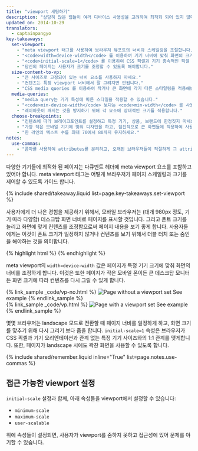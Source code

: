 ```yaml
---
title: "viewport 세팅하기"
description: "상당히 많은 웹들이 여러 디바이스 사용성을 고려하여 최적화 되어 있지 않다. 당신의 사이트를 모바일, 데스크탑 또는 어떠한 스크린에서도 동작할 수 있도록 기본을 배워보자"
updated_on: 2014-10-29
translators:
  - captainpangyo
key-takeaways:
  set-viewport:
    - "meta viewport 태그를 사용하여 브라우저 뷰포트의 너비와 스케일링을 조절합니다."
    - "<code>width=device-width</code> 를 이용하여 기기 너비에 맞춰 화면의 크기를 맞춥니다."
    - "<code>initial-scale=1</code> 를 이용하여 CSS 픽셀과 기기 종속적인 픽셀 간의 1:1 관계를 형성합니다."
    - "당신의 페이지는 사용자가 크기를 조정할 수 있도록 해야합니다."
  size-content-to-vp:
    - "큰 사이즈로 고정되어 있는 너비 요소를 사용하지 마세요."
    - "컨텐츠는 특정 viewport 너비에서 잘 그려지면 안됩니다."
    - "CSS media queries 를 이용하여 작거나 큰 화면에 각기 다른 스타일링을 적용해보세요."
  media-queries:
    - "media query는 기기 특성에 따른 스타일을 적용할 수 있습니다."
    - "<code>min-device-width</code> 보다는 <code>min-width</code> 를 사용하여 사용성을 높입니다."
    - "레이아웃이 깨지는 것을 방지하기 위해 각 요소에 상대적인 크기를 적용합니다."
  choose-breakpoints:
    - "컨텐츠에 따라 브레이크포인트를 설정하고 특정 기기, 상품, 브랜드에 한정짓지 마세요."
    - "가장 작은 모바일 기기에 맞춰 디자인을 하고, 점진적으로 큰 화면들에 적용하여 사용성을 확장합니다."
    - "한 라인의 텍스트 수를 최대 70에서 80까지 유지하세요."
notes:
  use-commas:
    - "콤마를 사용하여 attributes를 분리하고, 오래된 브라우저들이 적절하게 그 attributes를 파싱할 수 있도록 하세요."
---
```

<p class="intro">
  다양한 기기들에 최적화 된 페이지는 다큐멘트 헤더에 meta viewport 요소를 포함하고 있어야 합니다. meta viewport 태그는 어떻게 브라우저가 페이지 스케일링과 크기를 제어할 수 있도록 가이드 합니다.
</p>

{% include shared/takeaway.liquid list=page.key-takeaways.set-viewport %}

사용자에게 더 나은 경험을 제공하기 위해서, 모바일 브라우저는 (대개 980px 정도, 기기 따라 다양함) 데스크탑 화면 너비로 페이지를 표시할 것입니다. 그리고 폰트 크기를 늘리고 화면에 맞게 컨텐츠를 조정함으로써 페이지 내용을 보기 좋게 합니다. 사용자들에게는 이것이 폰트 크기가 일정하지 않거나 컨텐츠를 보기 위해서 더블 터치 또는 줌인을 해야하는 것을 의미합니다.

{% highlight html %}
<meta name="viewport" content="width=device-width, initial-scale=1">
{% endhighlight %}


meta viewport의 `width=device-width` 값은 페이지가 특정 기기 크기에 맞춰 화면의 너비를 조정하게 합니다. 이것은 또한 페이지가 작은 모바일 폰이든 큰 데스크탑 모니터든 화면 크기에 따라 컨텐츠를 다시 그릴 수 있게 합니다.

<div class="mdl-grid">
  <div class="mdl-cell mdl-cell--6-col">
    {% link_sample _code/vp-no.html %}
      <img src="imgs/no-vp.png" class="smaller-img" srcset="imgs/no-vp.png 1x, imgs/no-vp-2x.png 2x" alt="Page without a viewport set">
      See example
    {% endlink_sample %}
  </div>

  <div class="mdl-cell mdl-cell--6-col">
    {% link_sample _code/vp.html %}
      <img src="imgs/vp.png" class="smaller-img"  srcset="imgs/vp.png 1x, imgs/vp-2x.png 2x" alt="Page with a viewport set">
      See example
    {% endlink_sample %}
  </div>
</div>

몇몇 브라우저는 landscape 모드로 전환할 때 페이지 너비를 일정하게 하고, 화면 크기를 맞추기 위해 다시 그리기 보다 줌을 합니다. `initial-scale=1` 속성은 브라우저가 CSS 픽셀과 기기 오리엔테이션과 관계 없는 특정 기기 사이즈와의 1:1 관계를 맺게합니다. 또한, 페이지가 landscape 시에도 꽉찬 화면을 사용할 수 있도록 합니다.

{% include shared/remember.liquid inline="True" list=page.notes.use-commas %}

## 접근 가능한 viewport 설정

`initial-scale` 설정과 함께, 아래 속성들을 viewport에서 설정할 수 있습니다:

* `minimum-scale`
* `maximum-scale`
* `user-scalable`

위에 속성들이 설정되면, 사용자가 viewport를 줌하지 못하고 접근성에 있어 문제를 야기할 수 있습니다.
